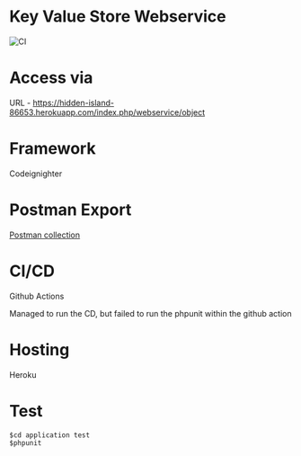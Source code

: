 # Key Value Store Webservice

![CI](https://github.com/boontat/knight-bat/workflows/CI/badge.svg)

# Access via 

URL - https://hidden-island-86653.herokuapp.com/index.php/webservice/object

# Framework

Codeignighter

# Postman Export
[Postman collection](https://github.com/boontat/knight-bat/tree/master/postman)


# CI/CD

Github Actions

Managed to run the CD, but failed to run the phpunit within the github action

# Hosting

Heroku

# Test

```
$cd application test
$phpunit
```
